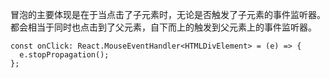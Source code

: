 冒泡的主要体现是在于当点击了子元素时，无论是否触发了子元素的事件监听器。都会相当于同时也点击到了父元素，自下而上的触发到父元素上的事件监听器。

```tsx
const onClick: React.MouseEventHandler<HTMLDivElement> = (e) => {
  e.stopPropagation();
};
```